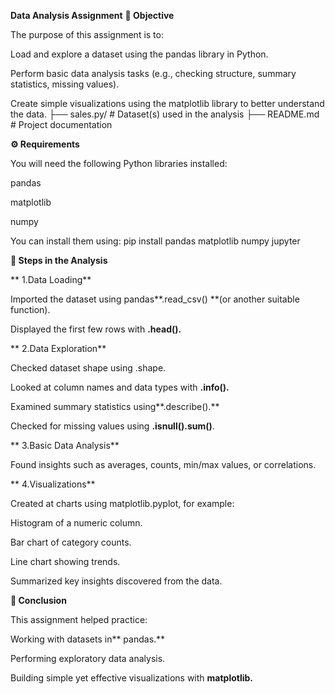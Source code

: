 **Data Analysis Assignment**
**📌 Objective**

The purpose of this assignment is to:

Load and explore a dataset using the pandas library in Python.

Perform basic data analysis tasks (e.g., checking structure, summary statistics, missing values).

Create simple visualizations using the matplotlib library to better understand the data.
├── sales.py/             # Dataset(s) used in the analysis
├── README.md             # Project documentation

**⚙️ Requirements**

You will need the following Python libraries installed:

pandas

matplotlib

numpy 

You can install them using:
pip install pandas matplotlib numpy jupyter

**🚀 Steps in the Analysis**

** 1.Data Loading**

Imported the dataset using pandas**.read_csv() **(or another suitable function).

Displayed the first few rows with **.head().**

** 2.Data Exploration**

Checked dataset shape using .shape.

Looked at column names and data types with **.info().**

Examined summary statistics using**.describe().**

Checked for missing values using **.isnull().sum()**.

** 3.Basic Data Analysis**

Found insights such as averages, counts, min/max values, or correlations.

** 4.Visualizations**

Created at  charts using matplotlib.pyplot, for example:

Histogram of a numeric column.

Bar chart of category counts.

Line chart showing trends.

Summarized key insights discovered from the data.

**📝 Conclusion**

This assignment helped practice:

Working with datasets in** pandas.**

Performing exploratory data analysis.

Building simple yet effective visualizations with **matplotlib.**
